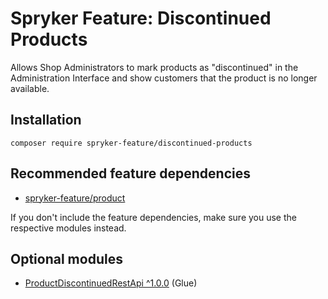 # Spryker Feature: Discontinued Products

Allows Shop Administrators to mark products as "discontinued" in the Administration Interface and show customers that the product is no longer available.

## Installation

```
composer require spryker-feature/discontinued-products
```

## Recommended feature dependencies
- [spryker-feature/product](https://github.com/spryker-feature/product)

If you don't include the feature dependencies, make sure you use the respective modules instead.

## Optional modules
- [ProductDiscontinuedRestApi ^1.0.0](https://github.com/spryker/product-discontinued-rest-api) (Glue)
